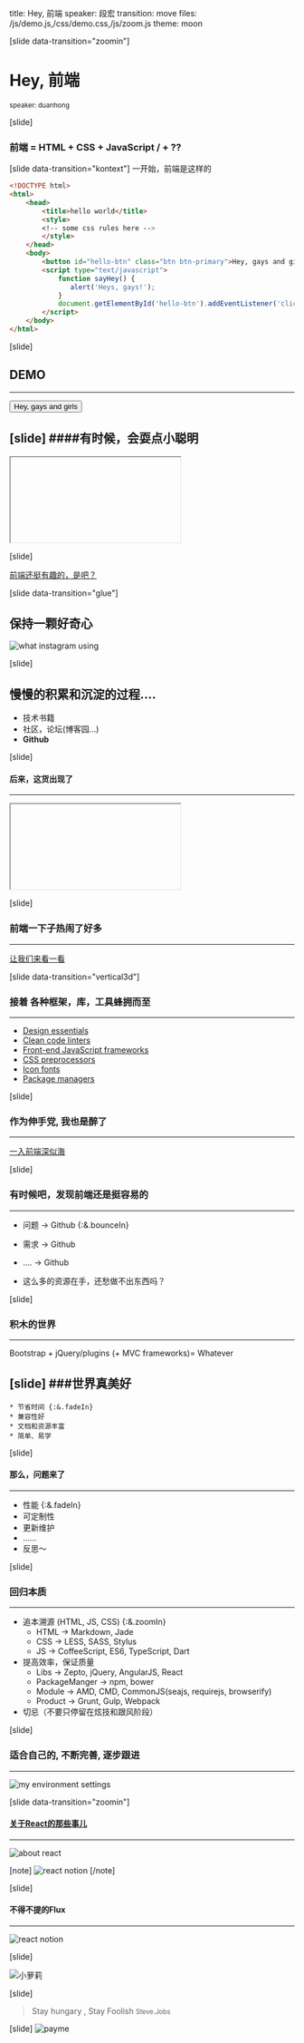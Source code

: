 title: Hey, 前端
speaker: 段宏
transition: move
files: /js/demo.js,/css/demo.css,/js/zoom.js
theme: moon

[slide data-transition="zoomin"]

# Hey, 前端

<small>speaker: duanhong</small>

[slide]

### 前端 = HTML + CSS + JavaScript   / + ??

[slide data-transition="kontext"]
一开始，前端是这样的 

``` html
<!DOCTYPE html>
<html>
    <head>
        <title>hello world</title>
        <style>
        <!-- some css rules here -->
        </style>
    </head>
    <body>
        <button id="hello-btn" class="btn btn-primary">Hey, gays and girls! </button>
        <script type="text/javascript">
            function sayHey() {
               alert('Heys, gays!');
            }
            document.getElementById('hello-btn').addEventListener('click', sayHey, false);
        </script>
    </body>
</html>
```

[slide]
## DEMO
------

<button class="btn btn-primary btn-block btn-lg" id="hello-btn">Hey, gays and girls</button>
<script type="text/javascript">
    function sayHey() {
       alert('Hey, gays and girls');
       this.textContent = '亲们, 给点掌声吧'; 
    }
    document.getElementById('hello-btn').addEventListener('click', sayHey, false);
</script>

[slide]
####有时候，会耍点小聪明
----
<iframe data-src="http://jsbin.com/sogehi/5/edit?html,css,output" src="about:blank;"></iframe>

[slide]

[前端还挺有趣的，是吧？](http://bartaz.github.io/impress.js/#/bored)

[slide data-transition="glue"]
## 保持一颗好奇心
![what instagram using](/imgs/instagram.png)


[slide]
## 慢慢的积累和沉淀的过程....

* 技术书籍
* 社区，论坛(博客园...)
* **Github** 

[slide]
#### 后来，这货出现了
--------
<iframe data-src="http://getbootstrap.com" src="about:blank;"></iframe>

[slide]
### 前端一下子热闹了好多
--------
[让我们来看一看](https://github.com/search?utf8=%E2%9C%93&q=stars%3A%3E10000&type=Repositories&ref=searchresults)

[slide data-transition="vertical3d"]
### 接着 各种框架，库，工具蜂拥而至
--------
* [Design essentials](https://github.com/showcases/design-essentials)
* [Clean code linters](https://github.com/showcases/clean-code-linters)
* [Front-end JavaScript frameworks](https://github.com/showcases/front-end-javascript-frameworks)
* [CSS preprocessors](https://github.com/showcases/css-preprocessors)
* [Icon fonts](https://github.com/showcases/icon-fonts)
* [Package managers](https://github.com/showcases/package-managers)

[slide]
### 作为伸手党, 我也是醉了
------
[一入前端深似海](https://github.com/JingwenTian/awesome-frontend)

[slide]
### 有时候吧，发现前端还是**挺容易的**
---------
* 问题 -> Github {:&.bounceIn}
* 需求 -> Github
* .... -> Github

* 这么多的资源在手，还愁做不出东西吗？

[slide]
### 积木的世界
--------
Bootstrap + jQuery/plugins (+ MVC frameworks)= Whatever

[slide]
###世界真美好
--------
    * 节省时间 {:&.fadeIn}
    * 兼容性好
    * 文档和资源丰富
    * 简单、易学

[slide]
#### 那么，问题来了
----------
* <label class="label text-danger">性能</label> {:&.fadeIn}
* <label class="label text-danger">可定制性 </label>
* <label class="label text-danger">更新维护 </label>
* <label class="label text-danger">...... </label>
* <label class="label text-primary">反思～</label>

[slide]
### 回归本质
---------
* 追本溯源 (HTML, JS, CSS) {:&.zoomIn}
    * HTML -> Markdown, Jade 
    * CSS -> LESS, SASS, Stylus 
    * JS -> CoffeeScript, ES6, TypeScript, Dart
* 提高效率，保证质量
    * Libs -> Zepto, jQuery, AngularJS, React
    * PackageManger -> npm, bower
    * Module -> AMD, CMD, CommonJS(seajs, requirejs, browserify)
    * Product -> Grunt, Gulp, Webpack
* 切忌（不要只停留在炫技和跟风阶段）

[slide]
### 适合自己的, 不断完善, 逐步跟进
---------
![my environment settings](/imgs/my.png)

[slide data-transition="zoomin"]
#### [关于React的那些事儿](http://facebook.github.io/react/index.html)
------
![about react](/imgs/react.png)

[note]
![react notion](/imgs/data_flow.svg)
[/note]

[slide]
#### 不得不提的Flux
--------
![react notion](/imgs/flex.png)

[slide]

![小萝莉](/girl.jpg "小萝莉")

[slide]

> Stay hungary , Stay Foolish 
    <small class="pull-right" style="margin-top: 30px;">Steve.Jobs</small>

[slide]
![payme](/imgs/payme.jpg)
